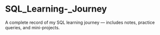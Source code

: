 # SQL_Learning-_Journey
A complete record of my SQL learning journey — includes notes, practice queries, and mini-projects.
